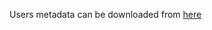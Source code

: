 Users metadata can be downloaded from [here](https://drive.google.com/drive/u/0/folders/10GPy8rziZD1NRRWve6leWeeirUBwipsJ)
